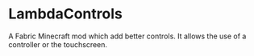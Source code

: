 # LambdaControls

A Fabric Minecraft mod which add better controls.
It allows the use of a controller or the touchscreen.
